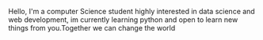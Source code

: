 Hello, I'm a computer Science student highly interested in data science and web development, im currently learning python and open to learn new things from you.Together we can change the world
